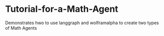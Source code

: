 # Tutorial-for-a-Math-Agent
Demonstrates hwo to use langgraph and wolframalpha to create two types of Math Agents
